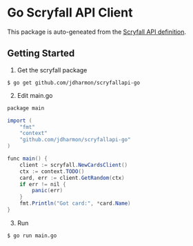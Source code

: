 # Go Scryfall API Client

This package is auto-geneated from the [Scryfall API definition](https://github.com/jdharmon/scryfallapi).

## Getting Started

1. Get the scryfall package

```
$ go get github.com/jdharmon/scryfallapi-go
```

2. Edit main.go

```csharp
package main

import (
    "fmt"
    "context"
    "github.com/jdharmon/scryfallapi-go"
)

func main() {
    client := scryfall.NewCardsClient()
    ctx := context.TODO()
    card, err := client.GetRandom(ctx)
    if err != nil {
        panic(err)
    }
    fmt.Println("Got card:", *card.Name)
}
```

3. Run

```
$ go run main.go
```